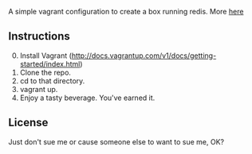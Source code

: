A simple vagrant configuration to create a box running redis. More [here](http://jasonpunyon.com/blog/2013/01/28/get-your-redis-on-on-windows/)

## Instructions


0. Install Vagrant (http://docs.vagrantup.com/v1/docs/getting-started/index.html)
1. Clone the repo.
2. cd to that directory.
3. vagrant up.
4. Enjoy a tasty beverage. You've earned it.

## License

Just don't sue me or cause someone else to want to sue me, OK?